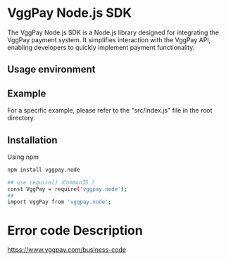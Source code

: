 # VggPay Node.js SDK

The VggPay Node.js SDK is a Node.js  library designed for integrating the VggPay payment system. It simplifies interaction with the VggPay API, enabling developers to quickly implement payment functionality.

## Usage environment
 

## Example
For a specific example, please refer to the "src/index.js" file in the root directory.


## Installation
Using npm

```bash
npm install vggpay.node

## use require()（CommonJS ）
const VggPay = require('vggpay.node');
## 
import VggPay from 'vggpay.node';


```

# Error code Description
https://www.vggpay.com/business-code


